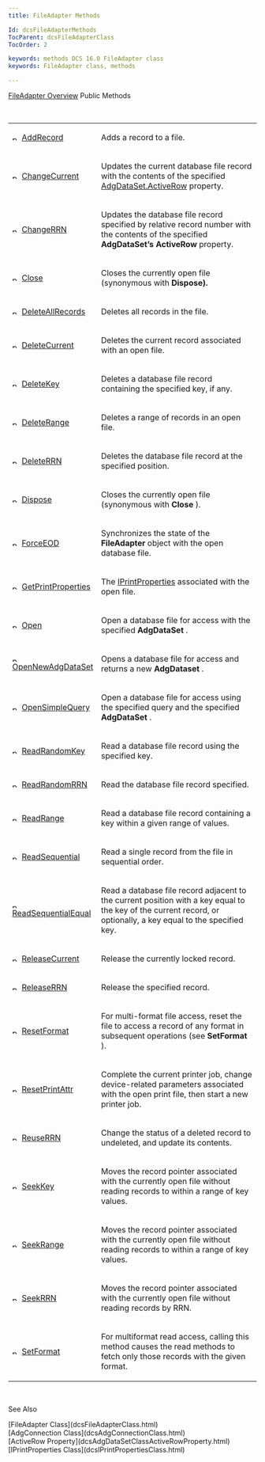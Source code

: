 ```yaml
---
title: FileAdapter Methods

Id: dcsFileAdapterMethods
TocParent: dcsFileAdapterClass
TocOrder: 2

keywords: methods DCS 16.0 FileAdapter class
keywords: FileAdapter class, methods

---
```


[FileAdapter Overview](dcsFileAdapterClass.html) 
Public Methods

<br />

<table class="dtTABLE" id="table3" x-use-null-cells="x-use-null-cells" style="border-spacing: 0px" cellspacing="0">
          <colgroup span="1">
            <col span="1" style="WIDTH: 20%" />
            <col span="1" style="WIDTH: 70%" />
          </colgroup>
          <tr valign="top">
            <td colspan="1" rowspan="1">

<img alt="public property" src="../Images/PUBLIC%20METHOD.GIF" x-maintain-ratio="TRUE" width="15" height="11" border="0" /> [ AddRecord](dcsFileAdapterClassAddRecordMethod.html) 
</td>
            <td colspan="1" rowspan="1">

Adds a record to a file.
</td>
          </tr>
          <tr>
            <td colspan="1" rowspan="1">

<img alt="public property" src="../Images/PUBLIC%20METHOD.GIF" x-maintain-ratio="TRUE" width="15" height="11" border="0" /> [ ChangeCurrent](dcsFileAdapterClassChangeCurrentMethod.html) 
</td>
            <td colspan="1" rowspan="1">

Updates the current database file record with the contents of the specified [AdgDataSet.ActiveRow](dcsAdgDataSetClassActiveRowProperty.html) property.
</td>
          </tr>
          <tr>
            <td colspan="1" rowspan="1">

<img alt="public property" src="../Images/PUBLIC%20METHOD.GIF" x-maintain-ratio="TRUE" width="15" height="11" border="0" /> [ ChangeRRN](dcsFileAdapterClassChangeRRNMethod.html) 
</td>
            <td colspan="1" rowspan="1">

Updates the database file record specified by relative record number with the contents of the specified **AdgDataSet’s ActiveRow** property.
</td>
          </tr>
          <tr>
            <td colspan="1" rowspan="1">

<img alt="public property" src="../Images/PUBLIC%20METHOD.GIF" x-maintain-ratio="TRUE" width="15" height="11" border="0" /> [ Close](dcsFileAdapterClassCloseMethod.html) 
</td>
            <td colspan="1" rowspan="1">

Closes the currently open file (synonymous with **Dispose).** 
</td>
          </tr>
          <tr>
            <td colspan="1" rowspan="1">

<img alt="public property" src="../Images/PUBLIC%20METHOD.GIF" x-maintain-ratio="TRUE" width="15" height="11" border="0" /> [ DeleteAllRecords](dcsFileAdapterClassDeleteAllRecordsMethod.html) 
</td>
            <td colspan="1" rowspan="1">

Deletes all records in the file.
</td>
          </tr>
          <tr>
            <td colspan="1" rowspan="1">

<img alt="public property" src="../Images/PUBLIC%20METHOD.GIF" x-maintain-ratio="TRUE" width="15" height="11" border="0" /> [ DeleteCurrent](dcsFileAdapterClassDeleteCurrentMethod.html) 
</td>
            <td colspan="1" rowspan="1">

Deletes the current record associated with an open file.
</td>
          </tr>
          <tr>
            <td colspan="1" rowspan="1">

<img alt="public property" src="../Images/PUBLIC%20METHOD.GIF" x-maintain-ratio="TRUE" width="15" height="11" border="0" /> [ DeleteKey](dcsFileAdapterClassDeleteKeyMethod.html) 
</td>
            <td colspan="1" rowspan="1">

Deletes a database file record containing the specified key, if any.
</td>
          </tr>
          <tr>
            <td colspan="1" rowspan="1">

<img alt="public property" src="../Images/PUBLIC%20METHOD.GIF" x-maintain-ratio="TRUE" width="15" height="11" border="0" /> [ DeleteRange](dcsFileAdapterClassDeleteRangeMethod.html) 
</td>
            <td colspan="1" rowspan="1">

Deletes a range of records in an open file.
</td>
          </tr>
          <tr>
            <td colspan="1" rowspan="1">

<img alt="public property" src="../Images/PUBLIC%20METHOD.GIF" x-maintain-ratio="TRUE" width="15" height="11" border="0" /> [ DeleteRRN](dcsFileAdapterClassDeleteRRNMethod.html) 
</td>
            <td colspan="1" rowspan="1">

Deletes the database file record at the specified position.
</td>
          </tr>
          <tr>
            <td colspan="1" rowspan="1">

<img alt="public property" src="../Images/PUBLIC%20METHOD.GIF" x-maintain-ratio="TRUE" width="15" height="11" border="0" /> [ Dispose](dcsFileAdapterClassDisposeMethod.html) 
</td>
            <td colspan="1" rowspan="1">

Closes the currently open file (synonymous with **Close** ).
</td>
          </tr>
          <tr>
            <td colspan="1" rowspan="1">

<img alt="public property" src="../Images/PUBLIC%20METHOD.GIF" x-maintain-ratio="TRUE" width="15" height="11" border="0" /> [ ForceEOD](dcsFileAdapterClassForceEODMethod.html) 
</td>
            <td colspan="1" rowspan="1">

Synchronizes the state of the **FileAdapter** object with the open database file.
</td>
          </tr>
          <tr>
            <td colspan="1" rowspan="1">

<img alt="public property" src="../Images/PUBLIC%20METHOD.GIF" x-maintain-ratio="TRUE" width="15" height="11" border="0" /> [ GetPrintProperties](dcsFileAdapterClassGetPrintPropertiesMethod.html) 
</td>
            <td colspan="1" rowspan="1">

The [ IPrintProperties](dcsIPrintPropertiesClass.html) associated with the open file.
</td>
          </tr>
          <tr>
            <td colspan="1" rowspan="1">

<img alt="public property" src="../Images/PUBLIC%20METHOD.GIF" x-maintain-ratio="TRUE" width="15" height="11" border="0" /> [ Open](dcsFileAdapterClassOpenMethod.html) 
</td>
            <td colspan="1" rowspan="1">

Open a database file for access with the specified **AdgDataSet** .
</td>
          </tr>
          <tr>
            <td colspan="1" rowspan="1">

<img alt="public property" src="../Images/PUBLIC%20METHOD.GIF" x-maintain-ratio="TRUE" width="15" height="11" border="0" /> [ OpenNewAdgDataSet](dcsFileAdapterClassOpenNewAdgDataSetMethod.html) 
</td>
            <td colspan="1" rowspan="1">

Opens a database file for access and returns a new <span> **AdgDataset** </span>.
</td>
          </tr>
          <tr>
            <td colspan="1" rowspan="1">

<img alt="public property" src="../Images/PUBLIC%20METHOD.GIF" x-maintain-ratio="TRUE" width="15" height="11" border="0" /> [ OpenSimpleQuery](dcsFileAdapterClassOpenSimpleQueryMethod.html) 
</td>
            <td colspan="1" rowspan="1">

Open a database file for access using the specified query and the specified **AdgDataSet** .
</td>
          </tr>
          <tr>
            <td colspan="1" rowspan="1">

<img alt="public property" src="../Images/PUBLIC%20METHOD.GIF" x-maintain-ratio="TRUE" width="15" height="11" border="0" /> [ ReadRandomKey](dcsFileAdapterClassReadRandomKeyMethod.html) 
</td>
            <td colspan="1" rowspan="1">

Read a database file record using the specified key.
</td>
          </tr>
          <tr>
            <td colspan="1" rowspan="1">

<img alt="public property" src="../Images/PUBLIC%20METHOD.GIF" x-maintain-ratio="TRUE" width="15" height="11" border="0" /> [ ReadRandomRRN](dcsFileAdapterClassReadRandomRRNMethod.html) 
</td>
            <td colspan="1" rowspan="1">

Read the database file record specified.
</td>
          </tr>
          <tr>
            <td colspan="1" rowspan="1">

<img alt="public property" src="../Images/PUBLIC%20METHOD.GIF" x-maintain-ratio="TRUE" width="15" height="11" border="0" /> [ ReadRange](dcsFileAdapterClassReadRangeMethod.html) 
</td>
            <td colspan="1" rowspan="1">

Read a database file record containing a key within a given range of values.
</td>
          </tr>
          <tr>
            <td colspan="1" rowspan="1">

<img alt="public property" src="../Images/PUBLIC%20METHOD.GIF" x-maintain-ratio="TRUE" width="15" height="11" border="0" /> [ ReadSequential](dcsFileAdapterClassReadSequentialMethod.html) 
</td>
            <td colspan="1" rowspan="1">

Read a single record from the file in sequential order.
</td>
          </tr>
          <tr>
            <td colspan="1" rowspan="1">

<img alt="public property" src="../Images/PUBLIC%20METHOD.GIF" x-maintain-ratio="TRUE" width="15" height="11" border="0" /> [ ReadSequentialEqual](dcsFileAdapterClassReadSequentialEqualMethod.html) 
</td>
            <td colspan="1" rowspan="1">

Read a database file record adjacent to the current position with a key equal to the key of the current record, or optionally, a key equal to the specified key.
</td>
          </tr>
          <tr>
            <td colspan="1" rowspan="1">

<img alt="public property" src="../Images/PUBLIC%20METHOD.GIF" x-maintain-ratio="TRUE" width="15" height="11" border="0" /> [ ReleaseCurrent](dcsFileAdapterClassReleaseCurrentMethod.html) 
</td>
            <td colspan="1" rowspan="1">

Release the currently locked record.
</td>
          </tr>
          <tr>
            <td colspan="1" rowspan="1">

<img alt="public property" src="../Images/PUBLIC%20METHOD.GIF" x-maintain-ratio="TRUE" width="15" height="11" border="0" /> [ ReleaseRRN](dcsFileAdapterClassReleaseRRNMethod.html) 
</td>
            <td colspan="1" rowspan="1">

Release the specified record.
</td>
          </tr>
          <tr>
            <td colspan="1" rowspan="1">

<img height="11" alt="public property" src="../Images/PUBLIC%20METHOD.GIF" width="15" border="0" x-maintain-ratio="TRUE" /> [ ResetFormat](dcsFileAdapterClassResetFormatMethod.html) 
</td>
            <td colspan="1" rowspan="1">

For multi-format file access, reset the file to access a record of any format in subsequent operations (see **SetFormat** ). 
</td>
          </tr>
          <tr>
            <td colspan="1" rowspan="1">

<img alt="public property" src="../Images/PUBLIC%20METHOD.GIF" x-maintain-ratio="TRUE" width="15" height="11" border="0" /> [ ResetPrintAttr](dcsFileAdapterClassResetPrintAttrMethod.html) 
</td>
            <td colspan="1" rowspan="1">

Complete the current printer job, change device-related parameters associated with the open print file, then start a new printer job.
</td>
          </tr>
          <tr>
            <td colspan="1" rowspan="1">

<img alt="public property" src="../Images/PUBLIC%20METHOD.GIF" x-maintain-ratio="TRUE" width="15" height="11" border="0" /> [ ReuseRRN](dcsFileAdapterClassReUseRRNMethod.html) 
</td>
            <td colspan="1" rowspan="1">

Change the status of a deleted record to undeleted, and update its contents.
</td>
          </tr>
          <tr>
            <td colspan="1" rowspan="1">

<img alt="public property" src="../Images/PUBLIC%20METHOD.GIF" x-maintain-ratio="TRUE" width="15" height="11" border="0" /> [ SeekKey](dcsFileAdapterClassSeekKeyMethod.html) 
</td>
            <td colspan="1" rowspan="1">

Moves the record pointer associated with the currently open file without reading records to within a range of key values.
</td>
          </tr>
          <tr>
            <td colspan="1" rowspan="1">

<img alt="public property" src="../Images/PUBLIC%20METHOD.GIF" x-maintain-ratio="TRUE" width="15" height="11" border="0" /> [ SeekRange](dcsFileAdapterClassSeekRangeMethod.html) 
</td>
            <td colspan="1" rowspan="1">

Moves the record pointer associated with the currently open file without reading records to within a range of key values.
</td>
          </tr>
          <tr>
            <td colspan="1" rowspan="1">

<img alt="public property" src="../Images/PUBLIC%20METHOD.GIF" x-maintain-ratio="TRUE" width="15" height="11" border="0" /> [ SeekRRN](dcsFileAdapterClassSeekRRNMethod.html) 
</td>
            <td colspan="1" rowspan="1">

Moves the record pointer associated with the currently open file without reading records by RRN.
</td>
          </tr>
          <tr>
            <td colspan="1" rowspan="1">

<img alt="public property" src="../Images/PUBLIC%20METHOD.GIF" x-maintain-ratio="TRUE" width="15" height="11" border="0" /> [ SetFormat](dcsFileAdapterClassSetFormatMethod.html) 
</td>
            <td colspan="1" rowspan="1">

For multiformat read access, calling this method causes the read methods to fetch only those records with the given format.
</td>
          </tr>
</table>

<br />

See Also

<dl />
      [FileAdapter Class](dcsFileAdapterClass.html)
      <br />
      [AdgConnection Class](dcsAdgConnectionClass.html)
      <br />
      [ActiveRow Property](dcsAdgDataSetClassActiveRowProperty.html)
      <br />
      [IPrintProperties Class](dcsIPrintPropertiesClass.html) 

